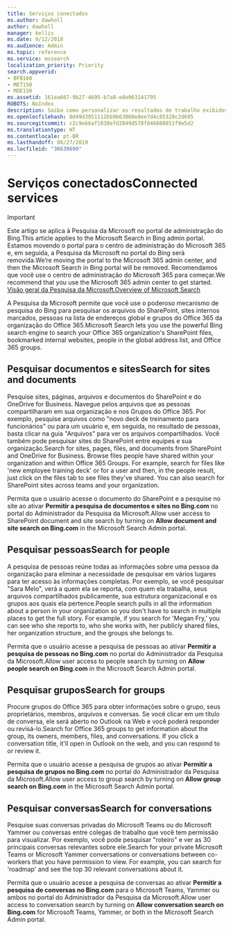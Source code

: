 ```yaml
---
title: Serviços conectados
ms.author: dawholl
author: dawholl
manager: kellis
ms.date: 9/12/2018
ms.audience: Admin
ms.topic: reference
ms.service: mssearch
localization_priority: Priority
search.appverid:
- BFB160
- MET150
- MOE150
ms.assetid: 161ea667-9b27-4695-b7a8-e8e063141795
ROBOTS: NoIndex
description: Saiba como personalizar os resultados de trabalho exibidos ao usar a Pesquisa da Microsoft.
ms.openlocfilehash: 0d49d3051112bb9b63060e8ee7d4c85328c2d695
ms.sourcegitcommit: c2c9e66af1038efd2849d578f846680851f9e5d2
ms.translationtype: HT
ms.contentlocale: pt-BR
ms.lasthandoff: 08/27/2019
ms.locfileid: "36639690"
---
```

# <a name="connected-services"></a><span data-ttu-id="0ba84-103">Serviços conectados</span><span class="sxs-lookup"><span data-stu-id="0ba84-103">Connected services</span></span>

> [!IMPORTANT]
> <span data-ttu-id="0ba84-104">Este artigo se aplica à Pesquisa da Microsoft no portal de administração do Bing.</span><span class="sxs-lookup"><span data-stu-id="0ba84-104">This article applies to the Microsoft Search in Bing admin portal.</span></span> <span data-ttu-id="0ba84-105">Estamos movendo o portal para o centro de administração do Microsoft 365 e, em seguida, a Pesquisa da Microsoft no portal do Bing será removida.</span><span class="sxs-lookup"><span data-stu-id="0ba84-105">We’re moving the portal to the Microsoft 365 admin center, and then the Microsoft Search in Bing portal will be removed.</span></span> <span data-ttu-id="0ba84-106">Recomendamos que você use o centro de administração do Microsoft 365 para começar.</span><span class="sxs-lookup"><span data-stu-id="0ba84-106">We recommend that you use the Microsoft 365 admin center to get started.</span></span> [<span data-ttu-id="0ba84-107">Visão geral da Pesquisa da Microsoft.</span><span class="sxs-lookup"><span data-stu-id="0ba84-107">Overview of Microsoft Search</span></span>](overview-microsoft-search.md)
     
     
<span data-ttu-id="0ba84-108">A Pesquisa da Microsoft permite que você use o poderoso mecanismo de pesquisa do Bing para pesquisar os arquivos do SharePoint, sites internos marcados, pessoas na lista de endereços global e grupos do Office 365 da organização do Office 365.</span><span class="sxs-lookup"><span data-stu-id="0ba84-108">Microsoft Search lets you use the powerful Bing search engine to search your Office 365 organization's SharePoint files, bookmarked internal websites, people in the global address list, and Office 365 groups.</span></span>
  
## <a name="search-for-sites-and-documents"></a><span data-ttu-id="0ba84-109">Pesquisar documentos e sites</span><span class="sxs-lookup"><span data-stu-id="0ba84-109">Search for sites and documents</span></span>

<span data-ttu-id="0ba84-p102">Pesquise sites, páginas, arquivos e documentos do SharePoint e do OneDrive for Business. Navegue pelos arquivos que as pessoas compartilharam em sua organização e nos Grupos do Office 365. Por exemplo, pesquise arquivos como "novo deck de treinamento para funcionários" ou para um usuário e, em seguida, no resultado de pessoas, basta clicar na guia "Arquivos" para ver os arquivos compartilhados. Você também pode pesquisar sites do SharePoint entre equipes e sua organização.</span><span class="sxs-lookup"><span data-stu-id="0ba84-p102">Search for sites, pages, files, and documents from SharePoint and OneDrive for Business. Browse files people have shared within your organization and within Office 365 Groups. For example, search for files like 'new employee training deck' or for a user and then, in the people result, just click on the files tab to see files they've shared. You can also search for SharePoint sites across teams and your organization.</span></span>
  
<span data-ttu-id="0ba84-114">Permita que o usuário acesse o documento do SharePoint e a pesquise no site ao ativar **Permitir a pesquisa de documentos e sites no Bing.com** no portal do Administrador da Pesquisa da Microsoft.</span><span class="sxs-lookup"><span data-stu-id="0ba84-114">Allow user access to SharePoint document and site search by turning on **Allow document and site search on Bing.com** in the Microsoft Search Admin portal.</span></span> 
  
## <a name="search-for-people"></a><span data-ttu-id="0ba84-115">Pesquisar pessoas</span><span class="sxs-lookup"><span data-stu-id="0ba84-115">Search for people</span></span>

<span data-ttu-id="0ba84-p103">A pesquisa de pessoas reúne todas as informações sobre uma pessoa da organização para eliminar a necessidade de pesquisar em vários lugares para ter acesso às informações completas. Por exemplo, se você pesquisar "Sara Melo", verá a quem ela se reporta, com quem ela trabalha, seus arquivos compartilhados publicamente, sua estrutura organizacional e os grupos aos quais ela pertence.</span><span class="sxs-lookup"><span data-stu-id="0ba84-p103">People search pulls in all the information about a person in your organization so you don't have to search in multiple places to get the full story. For example, if you search for 'Megan Fry,' you can see who she reports to, who she works with, her publicly shared files, her organization structure, and the groups she belongs to.</span></span>
  
<span data-ttu-id="0ba84-118">Permita que o usuário acesse a pesquisa de pessoas ao ativar **Permitir a pesquisa de pessoas no Bing.com** no portal do Administrador da Pesquisa da Microsoft.</span><span class="sxs-lookup"><span data-stu-id="0ba84-118">Allow user access to people search by turning on **Allow people search on Bing.com** in the Microsoft Search Admin portal.</span></span> 
  
## <a name="search-for-groups"></a><span data-ttu-id="0ba84-119">Pesquisar grupos</span><span class="sxs-lookup"><span data-stu-id="0ba84-119">Search for groups</span></span>

<span data-ttu-id="0ba84-p104">Procure grupos do Office 365 para obter informações sobre o grupo, seus proprietários, membros, arquivos e conversas. Se você clicar em um título de conversa, ele será aberto no Outlook na Web e você poderá responder ou revisá-lo.</span><span class="sxs-lookup"><span data-stu-id="0ba84-p104">Search for Office 365 groups to get information about the group, its owners, members, files, and conversations. If you click a conversation title, it'll open in Outlook on the web, and you can respond to or review it.</span></span>
  
<span data-ttu-id="0ba84-122">Permita que o usuário acesse a pesquisa de grupos ao ativar **Permitir a pesquisa de grupos no Bing.com** no portal do Administrador da Pesquisa da Microsoft.</span><span class="sxs-lookup"><span data-stu-id="0ba84-122">Allow user access to group search by turning on **Allow group search on Bing.com** in the Microsoft Search Admin portal.</span></span> 
  
## <a name="search-for-conversations"></a><span data-ttu-id="0ba84-123">Pesquisar conversas</span><span class="sxs-lookup"><span data-stu-id="0ba84-123">Search for conversations</span></span>

<span data-ttu-id="0ba84-p105">Pesquise suas conversas privadas do Microsoft Teams ou do Microsoft Yammer ou conversas entre colegas de trabalho que você tem permissão para visualizar. Por exemplo, você pode pesquisar "roteiro" e ver as 30 principais conversas relevantes sobre ele.</span><span class="sxs-lookup"><span data-stu-id="0ba84-p105">Search for your private Microsoft Teams or Microsoft Yammer conversations or conversations between co-workers that you have permission to view. For example, you can search for 'roadmap' and see the top 30 relevant conversations about it.</span></span>
  
<span data-ttu-id="0ba84-126">Permita que o usuário acesse a pesquisa de conversas ao ativar **Permitir a pesquisa de conversas no Bing.com** para o Microsoft Teams, Yammer ou ambos no portal do Administrador da Pesquisa da Microsoft.</span><span class="sxs-lookup"><span data-stu-id="0ba84-126">Allow user access to conversation search by turning on **Allow conversation search on Bing.com** for Microsoft Teams, Yammer, or both in the Microsoft Search Admin portal.</span></span> 

  

